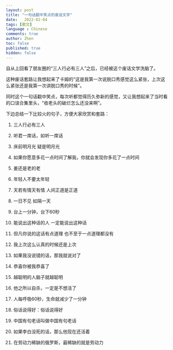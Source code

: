 ```yaml
---
layout: post
title: "一句话戳中笑点的废话文学"
date:   2022-02-04
tags: [散文]
language : Chinese
comments: true
author: Zhen
toc: false
published: true
hidden: false
---
```

自从上回看了朋友圈的“三人行必有三人”之后，已经被这个废话文学洗脑了。

这种废话套路让我想起来了卡姆的“这是我第一次说脱口秀感觉这么紧张，上次这么紧张还是我第一次讲脱口秀的时候”。

同时这个一句话戳中笑点，每次听都觉得历久弥新的感觉，又让我想起来了当时看的口误合集里头，“收老头的破烂怎么还没来啊”。

下边总结一下比较火的句子，方便大家欣赏和套路：

 1. 三人行必有三人
 2. 听君一席话，如听一席话
 3. 床前明月光 疑是明月光
 4. 如果你愿意多花一点时间了解我，你就会发现你多花了一点时间
 5. 姜还是老的老
 6. 年轻人不要太年轻
 7. 天若有情天有情 人间正道是正道
 8. 一日不见 如隔一天
 9. 台上一分钟，台下60秒
 10. 能说出这种话的人 一定能说出这种话
 11. 但凡你说的这话有点道理 也不至于一点道理都没有 
 12. 我上次这么认真的时候还是上次

 13. 如果我没说错的话，那我就说对了
 14. 恭喜你被我恭喜了
 15. 越聪明的人脑子就越聪明
 16. 他之所以自杀，一定是不想活了
 17. 人每呼吸60秒，生命就减少了一分钟
 18. 俗话说得好：俗话说得好
 19. 中国有句老话叫做中国有句老话
 20. 如果李白没死的话，那么他现在还活着
 21. 在劳动力稀缺的俄罗斯，最稀缺的就是劳动力


<!--stackedit_data:
eyJoaXN0b3J5IjpbLTMxMDkwOTY5MSwxNjc3MzY2ODU0LDE1NT
A4MTMyMTIsLTU2MDM1MDEyLDkwMDYxNzg3MF19
-->